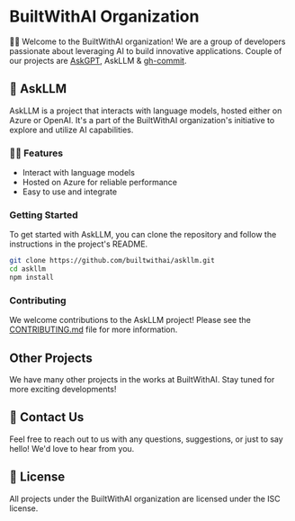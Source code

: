 # BuiltWithAI Organization

🙋‍♀️ Welcome to the BuiltWithAI organization! We are a group of developers passionate about leveraging AI to build innovative applications. Couple of our projects are [AskGPT](https://github.com/builtwithai/askgpt), AskLLM & [gh-commit](https://github.com/ghcli/gh-commit).

## 🌈 AskLLM

AskLLM is a project that interacts with language models, hosted either on Azure or OpenAI. It's a part of the BuiltWithAI organization's initiative to explore and utilize AI capabilities.

### 👩‍💻 Features

- Interact with language models
- Hosted on Azure for reliable performance
- Easy to use and integrate

### Getting Started

To get started with AskLLM, you can clone the repository and follow the instructions in the project's README.

```bash
git clone https://github.com/builtwithai/askllm.git
cd askllm
npm install
```

### Contributing

We welcome contributions to the AskLLM project! Please see the [CONTRIBUTING.md](https://github.com/builtwithai/askllm/CONTRIBUTING.md) file for more information.

## Other Projects

We have many other projects in the works at BuiltWithAI. Stay tuned for more exciting developments!

## 🍿 Contact Us

Feel free to reach out to us with any questions, suggestions, or just to say hello! We'd love to hear from you.

## 🧙 License

All projects under the BuiltWithAI organization are licensed under the ISC license.

